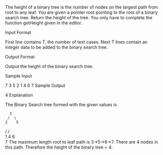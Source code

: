 The height of a binary tree is the number of nodes on the largest path from root to any leaf. You are given a pointer root 
pointing to the root of a binary search tree. Return the height of the tree. 
You only have to complete the function getHeight given in the editor.

Input Format

First line contains T, the number of test cases. Next T lines contain an integer data to be added to the binary search tree.

Output Format

Output the height of the binary search tree.

Sample Input

7
3
5
2
1
4
6
7
Sample Output

4
Explanation

The Binary Search tree formed with the given values is

      3  
     /  \
    2    5
   /    /  \
  1    4    6
             \
              7
The maximum length root to leaf path is 3->5->6->7. There are 4 nodes in this path. Therefore the height of the binary tree = 4.